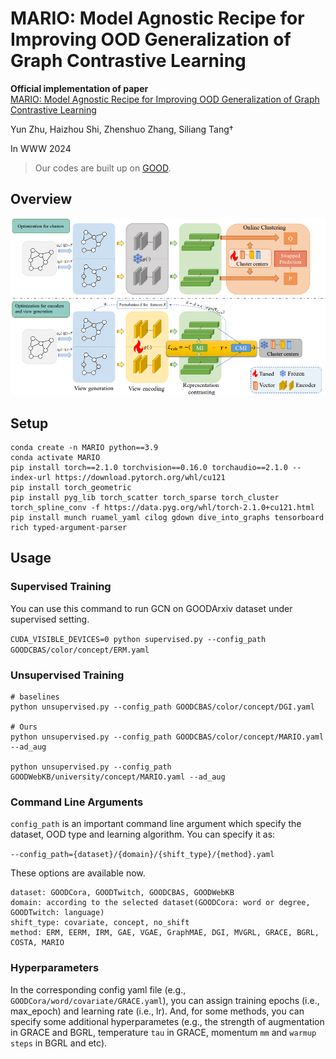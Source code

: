 # MARIO: Model Agnostic Recipe for Improving OOD Generalization of Graph Contrastive Learning

**Official implementation of paper**  <br>[MARIO: Model Agnostic Recipe for Improving OOD Generalization of Graph Contrastive Learning](https://arxiv.org/abs/2307.13055) <br>

Yun Zhu, Haizhou Shi, Zhenshuo Zhang, Siliang Tang†

In WWW 2024

> Our codes are built up on [GOOD](https://github.com/divelab/GOOD).

## Overview
![](imgs/mario.png)

## Setup

```
conda create -n MARIO python==3.9
conda activate MARIO 
pip install torch==2.1.0 torchvision==0.16.0 torchaudio==2.1.0 --index-url https://download.pytorch.org/whl/cu121
pip install torch_geometric
pip install pyg_lib torch_scatter torch_sparse torch_cluster torch_spline_conv -f https://data.pyg.org/whl/torch-2.1.0+cu121.html
pip install munch ruamel_yaml cilog gdown dive_into_graphs tensorboard rich typed-argument-parser
```

## Usage

### Supervised Training
You can use this command to run GCN on GOODArxiv dataset under supervised setting.


`CUDA_VISIBLE_DEVICES=0 python supervised.py --config_path GOODCBAS/color/concept/ERM.yaml`


### Unsupervised Training

```
# baselines
python unsupervised.py --config_path GOODCBAS/color/concept/DGI.yaml

# Ours
python unsupervised.py --config_path GOODCBAS/color/concept/MARIO.yaml --ad_aug

python unsupervised.py --config_path GOODWebKB/university/concept/MARIO.yaml --ad_aug
```

### Command Line Arguments

`config_path` is an important command line argument which specify the dataset, OOD type and learning algorithm. You can specify it as:

`--config_path={dataset}/{domain}/{shift_type}/{method}.yaml`

These options are available now.
```
dataset: GOODCora, GOODTwitch, GOODCBAS, GOODWebKB
domain: according to the selected dataset(GOODCora: word or degree, GOODTwitch: language)
shift_type: covariate, concept, no_shift
method: ERM, EERM, IRM, GAE, VGAE, GraphMAE, DGI, MVGRL, GRACE, BGRL, COSTA, MARIO
```

### Hyperparameters

In the corresponding config yaml file (e.g., `GOODCora/word/covariate/GRACE.yaml`), you can assign training epochs (i.e., max_epoch) and learning rate (i.e., lr). And, for some methods, you can specify some additional hyperparametes (e.g., the strength of augmentation in GRACE and BGRL, temperature `tau` in GRACE, momentum `mm`  and `warmup steps` in BGRL and etc). 
